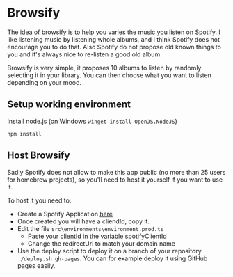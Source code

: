 # Browsify

The idea of browsify is to help you varies the music you listen on Spotify.
I like listening music by listening whole albums, and I think Spotify does not encourage you to do that.
Also Spotify do not propose old known things to you and it's always nice to re-listen a good old album.

Browsify is very simple, it proposes 10 albums to listen by randomly selecting it in your library.
You can then choose what you want to listen depending on your mood.

## Setup working environment

Install node.js (on Windows `winget install OpenJS.NodeJS`)

`npm install`

## Host Browsify

Sadly Spotify does not allow to make this app public (no more than 25 users for homebrew projects), so you'll need to host it yourself if you want to use it.

To host it you need to:

* Create a Spotify Application [here](https://developer.spotify.com/dashboard/)
* Once created you will have a cliendId, copy it.
* Edit the file `src\environments\environment.prod.ts`
  * Paste your clientId in the variable spotifyClientId
  * Change the redirectUri to match your domain name
* Use the deploy script to deploy it on a branch of your repository `./deploy.sh gh-pages`. You can for example deploy it using GitHub pages easily.
